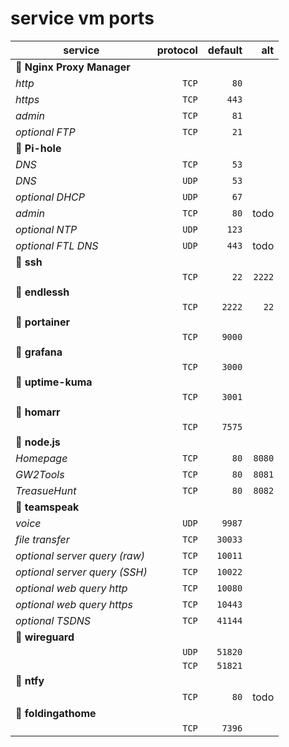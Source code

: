 # service vm ports

|service|protocol|default|alt|
|-|-:|-:|-:|
|**📁 Nginx Proxy Manager**||||
|*http*|`TCP`|`80`||
|*https*|`TCP`|`443`||
|*admin*|`TCP`|`81`||
|*optional FTP*|`TCP`|`21`||
|**📁 Pi-hole**||||
|*DNS*|`TCP`|`53`||
|*DNS*|`UDP`|`53`||
|*optional DHCP*|`UDP`|`67`||
|*admin*|`TCP`|`80`|todo|
|*optional NTP*|`UDP`|`123`||
|*optional FTL DNS*|`UDP`|`443`|todo|
|**📁 ssh**||||
||`TCP`|`22`|`2222`|
|**📁 endlessh**||||
||`TCP`|`2222`|`22`|
|**📁 portainer**||||
||`TCP`|`9000`||
|**📁 grafana**||||
||`TCP`|`3000`||
|**📁 uptime-kuma**||||
||`TCP`|`3001`||
|**📁 homarr**||||
||`TCP`|`7575`||
|**📁 node.js**||||
|*Homepage*|`TCP`|`80`|`8080`|
|*GW2Tools*|`TCP`|`80`|`8081`|
|*TreasueHunt*|`TCP`|`80`|`8082`|
|**📁 teamspeak**||||
|*voice*|`UDP`|`9987`||
|*file transfer*|`TCP`|`30033`||
|*optional server query (raw)*|`TCP`|`10011`||
|*optional server query (SSH)*|`TCP`|`10022`||
|*optional web query http*|`TCP`|`10080`||
|*optional web query https*|`TCP`|`10443`||
|*optional TSDNS*|`TCP`|`41144`||
|**📁 wireguard**||||
||`UDP`|`51820`||
||`TCP`|`51821`||
|**📁 ntfy**||||
||`TCP`|`80`|todo|
|**📁 foldingathome**||||
||`TCP`|`7396`||
